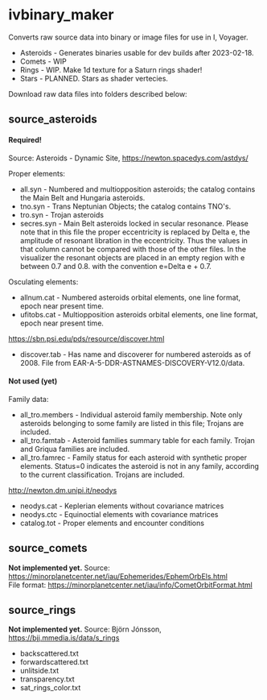 # ivbinary_maker

Converts raw source data into binary or image files for use in I, Voyager.
* Asteroids - Generates binaries usable for dev builds after 2023-02-18.
* Comets - WIP
* Rings - WIP. Make 1d texture for a Saturn rings shader!
* Stars - PLANNED. Stars as shader vertecies.

Download raw data files into folders described below:

## source_asteroids
#### Required!
Source: Asteroids - Dynamic Site, https://newton.spacedys.com/astdys/   

Proper elements:
* all.syn	-	Numbered and multiopposition asteroids; the catalog contains the Main Belt and Hungaria asteroids.
* tno.syn	-	Trans Neptunian Objects; the catalog contains TNO's.
* tro.syn	-	Trojan asteroids
* secres.syn -	Main Belt asteroids locked in secular resonance. Please note that in this file the proper eccentricity is replaced by Delta e, the amplitude of resonant libration in the eccentricity. Thus the values in that column cannot be compared with those of the other files. In the visualizer the resonant objects are placed in an empty region with e between 0.7 and 0.8. with the convention e=Delta e + 0.7.

Osculating elements:
* allnum.cat	- Numbered asteroids orbital elements, one line format, epoch near present time.
* ufitobs.cat	- Multiopposition asteroids orbital elements, one line format, epoch near present time.

https://sbn.psi.edu/pds/resource/discover.html
* discover.tab	- Has name and discoverer for numbered asteroids as of 2008. File from EAR-A-5-DDR-ASTNAMES-DISCOVERY-V12.0/data.

#### Not used (yet)
Family data:
* all_tro.members	- Individual asteroid family membership. Note only asteroids belonging to some family are listed in this file; Trojans are included.
* all_tro.famtab	- Asteroid families summary table for each family. Trojan and Griqua families are included.
* all_tro.famrec	- Family status for each asteroid with synthetic proper elements. Status=0 indicates the asteroid is not in any family, according to the current classification. Trojans are included.

http://newton.dm.unipi.it/neodys
* neodys.cat	- Keplerian elements without covariance matrices
* neodys.ctc	- Equinoctial elements with covariance matrices
* catalog.tot	- Proper elements and encounter conditions
			



## source_comets
**Not implemented yet.**
Source: https://minorplanetcenter.net/iau/Ephemerides/EphemOrbEls.html   
File format: https://minorplanetcenter.net/iau/info/CometOrbitFormat.html

## source_rings
**Not implemented yet.**
Source: Björn Jónsson, https://bjj.mmedia.is/data/s_rings
* backscattered.txt
* forwardscattered.txt
* unlitside.txt
* transparency.txt
* sat_rings_color.txt
